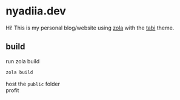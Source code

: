 # nyadiia.dev
Hi! This is my personal blog/website using [zola](https://github.com/getzola/zola) with the [tabi](https://github.com/welpo/tabi) theme.

## build
run zola build
```bash
zola build 
```  
host the `public` folder  
profit
